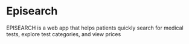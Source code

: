 # Episearch
EPISEARCH is a web app that helps patients quickly search for medical tests, explore test categories, and view prices
